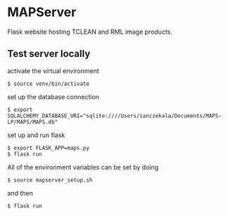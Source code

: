# MAPServer
Flask website hosting TCLEAN and RML image products.

## Test server locally

activate the virtual environment
    
    $ source venv/bin/activate

set up the database connection 
    
    $ export SQLALCHEMY_DATABASE_URI="sqlite:////Users/ianczekala/Documents/MAPS-LP/MAPS/MAPS.db"

set up and run flask
    
    $ export FLASK_APP=maps.py
    $ flask run

All of the environment variables can be set by doing
    
    $ source mapserver_setup.sh

and then 
    
    $ flask run
